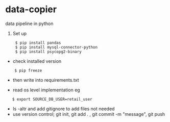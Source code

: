 # data-copier
 data pipeline in python

1. Set up
   ```
    $ pip install pandas
    $ pip install mysql-connector-python
    $ pip install psycopg2-binary
    ```
- check installed version
```
    $ pip freeze
```
- then write into requirements.txt

- read os level implementation eg
```
   $ export SOURCE_DB_USER=retail_user
```
- ls -altr and add gitignore to add files not needed 
- use version control; git init, git add . , git commit -m "message", git push 